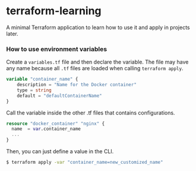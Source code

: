 # terraform-learning
A minimal Terraform application to learn how to use it and apply in projects later.

### How to use environment variables
Create a `variables.tf` file and then declare the variable. The file may have any name because all `.tf` files are loaded when calling `terraform apply`.

```tf
variable "container_name" {
    description = "Name for the Docker container"
    type = string
    default = "defaultContainerName"
}
```


Call the variable inside the other .tf files that contains configurations.

```tf
resource "docker_container" "nginx" {
  name  = var.container_name
  ...
}
```

Then, you can just define a value in the CLI.

```bash
$ terraform apply -var "container_name=new_customized_name"
```